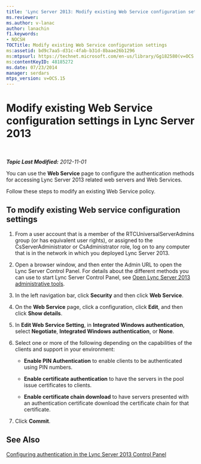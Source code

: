 ```yaml
---
title: 'Lync Server 2013: Modify existing Web Service configuration settings'
ms.reviewer: 
ms.author: v-lanac
author: lanachin
f1.keywords:
- NOCSH
TOCTitle: Modify existing Web Service configuration settings
ms:assetid: bd9c7aa5-d31c-4fab-b31d-8baae26b1296
ms:mtpsurl: https://technet.microsoft.com/en-us/library/Gg182580(v=OCS.15)
ms:contentKeyID: 48185272
ms.date: 07/23/2014
manager: serdars
mtps_version: v=OCS.15
---
```


<div data-xmlns="http://www.w3.org/1999/xhtml">

<div class="topic" data-xmlns="http://www.w3.org/1999/xhtml" data-msxsl="urn:schemas-microsoft-com:xslt" data-cs="https://msdn.microsoft.com/">

<div data-asp="https://msdn2.microsoft.com/asp">

# Modify existing Web Service configuration settings in Lync Server 2013

</div>

<div id="mainSection">

<div id="mainBody">

<span> </span>

_**Topic Last Modified:** 2012-11-01_

You can use the **Web Service** page to configure the authentication methods for accessing Lync Server 2013 related web servers and Web Services.

Follow these steps to modify an existing Web Service policy.

<div>

## To modify existing Web service configuration settings

1.  From a user account that is a member of the RTCUniversalServerAdmins group (or has equivalent user rights), or assigned to the CsServerAdministrator or CsAdministrator role, log on to any computer that is in the network in which you deployed Lync Server 2013.

2.  Open a browser window, and then enter the Admin URL to open the Lync Server Control Panel. For details about the different methods you can use to start Lync Server Control Panel, see [Open Lync Server 2013 administrative tools](lync-server-2013-open-lync-server-administrative-tools.md).

3.  In the left navigation bar, click **Security** and then click **Web Service**.

4.  On the **Web Service** page, click a configuration, click **Edit**, and then click **Show details**.

5.  In **Edit Web Service Setting**, in **Integrated Windows authentication**, select **Negotiate**, **Integrated Windows authentication**, or **None**.

6.  Select one or more of the following depending on the capabilities of the clients and support in your environment:
    
      - **Enable PIN Authentication** to enable clients to be authenticated using PIN numbers.
    
      - **Enable certificate authentication** to have the servers in the pool issue certificates to clients.
    
      - **Enable certificate chain download** to have servers presented with an authentication certificate download the certificate chain for that certificate.

7.  Click **Commit**.

</div>

<div>

## See Also


[Configuring authentication in the Lync Server 2013 Control Panel](lync-server-2013-configuring-authentication-in-the-lync-server-control-panel.md)  
  

</div>

</div>

<span> </span>

</div>

</div>

</div>


